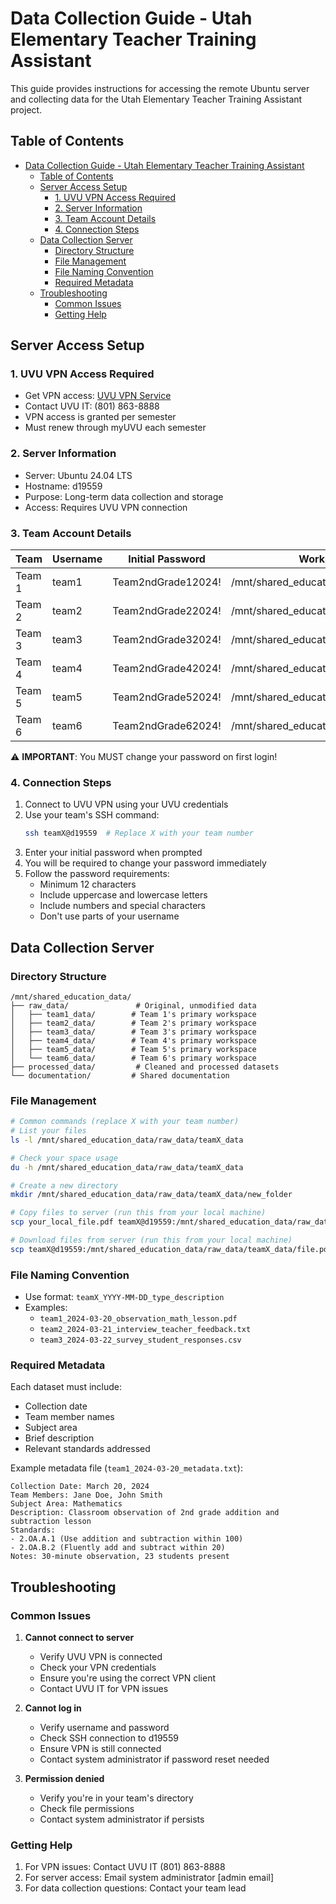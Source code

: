 # Data Collection Guide - Utah Elementary Teacher Training Assistant

This guide provides instructions for accessing the remote Ubuntu server and collecting data for the Utah Elementary Teacher Training Assistant project.

## Table of Contents
- [Data Collection Guide - Utah Elementary Teacher Training Assistant](#data-collection-guide---utah-elementary-teacher-training-assistant)
  - [Table of Contents](#table-of-contents)
  - [Server Access Setup](#server-access-setup)
    - [1. UVU VPN Access Required](#1-uvu-vpn-access-required)
    - [2. Server Information](#2-server-information)
    - [3. Team Account Details](#3-team-account-details)
    - [4. Connection Steps](#4-connection-steps)
  - [Data Collection Server](#data-collection-server)
    - [Directory Structure](#directory-structure)
    - [File Management](#file-management)
    - [File Naming Convention](#file-naming-convention)
    - [Required Metadata](#required-metadata)
  - [Troubleshooting](#troubleshooting)
    - [Common Issues](#common-issues)
    - [Getting Help](#getting-help)

## Server Access Setup

### 1. UVU VPN Access Required
- Get VPN access: [UVU VPN Service](https://www.uvu.edu/itservices/information-security/vpn_campus.html)
- Contact UVU IT: (801) 863-8888
- VPN access is granted per semester
- Must renew through myUVU each semester

### 2. Server Information
- Server: Ubuntu 24.04 LTS
- Hostname: d19559
- Purpose: Long-term data collection and storage
- Access: Requires UVU VPN connection

### 3. Team Account Details

| Team | Username | Initial Password | Workspace Directory |
|------|----------|-----------------|---------------------|
| Team 1 | team1 | Team2ndGrade12024! | /mnt/shared_education_data/raw_data/team1_data |
| Team 2 | team2 | Team2ndGrade22024! | /mnt/shared_education_data/raw_data/team2_data |
| Team 3 | team3 | Team2ndGrade32024! | /mnt/shared_education_data/raw_data/team3_data |
| Team 4 | team4 | Team2ndGrade42024! | /mnt/shared_education_data/raw_data/team4_data |
| Team 5 | team5 | Team2ndGrade52024! | /mnt/shared_education_data/raw_data/team5_data |
| Team 6 | team6 | Team2ndGrade62024! | /mnt/shared_education_data/raw_data/team6_data |

⚠️ **IMPORTANT**: You MUST change your password on first login!

### 4. Connection Steps
1. Connect to UVU VPN using your UVU credentials
2. Use your team's SSH command:
   ```bash
   ssh teamX@d19559  # Replace X with your team number
   ```
3. Enter your initial password when prompted
4. You will be required to change your password immediately
5. Follow the password requirements:
   - Minimum 12 characters
   - Include uppercase and lowercase letters
   - Include numbers and special characters
   - Don't use parts of your username

## Data Collection Server

### Directory Structure
```
/mnt/shared_education_data/
├── raw_data/               # Original, unmodified data
│   ├── team1_data/        # Team 1's primary workspace
│   ├── team2_data/        # Team 2's primary workspace
│   ├── team3_data/        # Team 3's primary workspace
│   ├── team4_data/        # Team 4's primary workspace
│   ├── team5_data/        # Team 5's primary workspace
│   └── team6_data/        # Team 6's primary workspace
├── processed_data/         # Cleaned and processed datasets
└── documentation/         # Shared documentation
```

### File Management
```bash
# Common commands (replace X with your team number)
# List your files
ls -l /mnt/shared_education_data/raw_data/teamX_data

# Check your space usage
du -h /mnt/shared_education_data/raw_data/teamX_data

# Create a new directory
mkdir /mnt/shared_education_data/raw_data/teamX_data/new_folder

# Copy files to server (run this from your local machine)
scp your_local_file.pdf teamX@d19559:/mnt/shared_education_data/raw_data/teamX_data/

# Download files from server (run this from your local machine)
scp teamX@d19559:/mnt/shared_education_data/raw_data/teamX_data/file.pdf ./
```

### File Naming Convention
- Use format: `teamX_YYYY-MM-DD_type_description`
- Examples: 
  - `team1_2024-03-20_observation_math_lesson.pdf`
  - `team2_2024-03-21_interview_teacher_feedback.txt`
  - `team3_2024-03-22_survey_student_responses.csv`

### Required Metadata
Each dataset must include:
- Collection date
- Team member names
- Subject area
- Brief description
- Relevant standards addressed

Example metadata file (`team1_2024-03-20_metadata.txt`):
```
Collection Date: March 20, 2024
Team Members: Jane Doe, John Smith
Subject Area: Mathematics
Description: Classroom observation of 2nd grade addition and subtraction lesson
Standards: 
- 2.OA.A.1 (Use addition and subtraction within 100)
- 2.OA.B.2 (Fluently add and subtract within 20)
Notes: 30-minute observation, 23 students present
```

## Troubleshooting

### Common Issues

1. **Cannot connect to server**
   - Verify UVU VPN is connected
   - Check your VPN credentials
   - Ensure you're using the correct VPN client
   - Contact UVU IT for VPN issues

2. **Cannot log in**
   - Verify username and password
   - Check SSH connection to d19559
   - Ensure VPN is still connected
   - Contact system administrator if password reset needed

3. **Permission denied**
   - Verify you're in your team's directory
   - Check file permissions
   - Contact system administrator if persists

### Getting Help
1. For VPN issues: Contact UVU IT (801) 863-8888
2. For server access: Email system administrator [admin email]
3. For data collection questions: Contact your team lead 